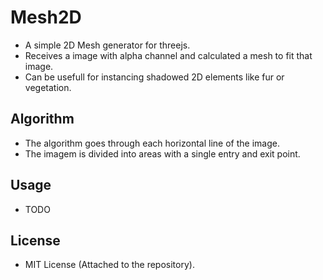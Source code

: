 # Mesh2D
 - A simple 2D Mesh generator for threejs.
 - Receives a image with alpha channel and calculated a mesh to fit that image.
 - Can be usefull for instancing shadowed 2D elements like fur or vegetation.

## Algorithm
 - The algorithm goes through each horizontal line of the image.
 - The imagem is divided into areas with a single entry and exit point.

## Usage
 - TODO

## License
 - MIT License (Attached to the repository).